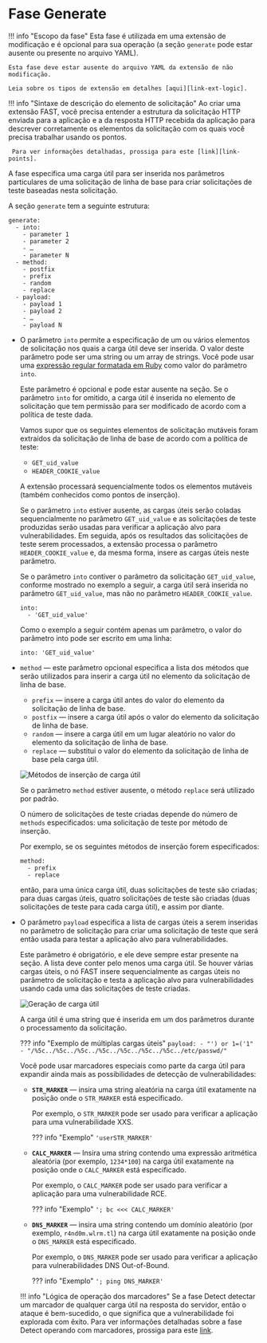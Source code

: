 [link-points]:          points/intro.md
[link-ruby-regexp]:     http://ruby-doc.org/core-2.6.1/doc/regexp_rdoc.html
[link-logic]:           logic.md
[link-markers]:         detect/markers.md
[link-ext-logic]:       logic.md

[img-generate-methods]: ../../images/fast/dsl/en/phases/generate-methods.png
[img-generate-payload]: ../../images/fast/dsl/en/phases/generate-payload.png

# Fase Generate

!!! info "Escopo da fase"
    Esta fase é utilizada em uma extensão de modificação e é opcional para sua operação (a seção `generate` pode estar ausente ou presente no arquivo YAML).

    Esta fase deve estar ausente do arquivo YAML da extensão de não modificação.
    
    Leia sobre os tipos de extensão em detalhes [aqui][link-ext-logic].

!!! info "Sintaxe de descrição do elemento de solicitação"
     Ao criar uma extensão FAST, você precisa entender a estrutura da solicitação HTTP enviada para a aplicação e a da resposta HTTP recebida da aplicação para descrever corretamente os elementos da solicitação com os quais você precisa trabalhar usando os pontos.
     
     Para ver informações detalhadas, prossiga para este [link][link-points].
 
 A fase especifica uma carga útil para ser inserida nos parâmetros particulares de uma solicitação de linha de base para criar solicitações de teste baseadas nesta solicitação.

A seção `generate` tem a seguinte estrutura:

```
generate:
  - into:
    - parameter 1
    - parameter 2
    - …
    - parameter N
  - method:
    - postfix
    - prefix
    - random
    - replace
  - payload:
    - payload 1
    - payload 2
    - …
    - payload N
```

* O parâmetro `into` permite a especificação de um ou vários elementos de solicitação nos quais a carga útil deve ser inserida. O valor deste parâmetro pode ser uma string ou um array de strings. Você pode usar uma [expressão regular formatada em Ruby][link-ruby-regexp] como valor do parâmetro `into`.
    
    Este parâmetro é opcional e pode estar ausente na seção. Se o parâmetro `into` for omitido, a carga útil é inserida no elemento de solicitação que tem permissão para ser modificado de acordo com a política de teste dada.
    
    Vamos supor que os seguintes elementos de solicitação mutáveis foram extraídos da solicitação de linha de base de acordo com a política de teste:
    
    * `GET_uid_value`
    * `HEADER_COOKIE_value`
    
    A extensão processará sequencialmente todos os elementos mutáveis (também conhecidos como pontos de inserção).
    
    Se o parâmetro `into` estiver ausente, as cargas úteis serão coladas sequencialmente no parâmetro `GET_uid_value` e as solicitações de teste produzidas serão usadas para verificar a aplicação alvo para vulnerabilidades. Em seguida, após os resultados das solicitações de teste serem processados, a extensão processa o parâmetro `HEADER_COOKIE_value` e, da mesma forma, insere as cargas úteis neste parâmetro.
    
    Se o parâmetro `into` contiver o parâmetro da solicitação `GET_uid_value`, conforme mostrado no exemplo a seguir, a carga útil será inserida no parâmetro `GET_uid_value`, mas não no parâmetro `HEADER_COOKIE_value`.
    
    ```
    into: 
      - 'GET_uid_value'
    ```
    Como o exemplo a seguir contém apenas um parâmetro, o valor do parâmetro into pode ser escrito em uma linha:
    
    `into: 'GET_uid_value'`

* `method` — este parâmetro opcional especifica a lista dos métodos que serão utilizados para inserir a carga útil no elemento da solicitação de linha de base.
    * `prefix` — insere a carga útil antes do valor do elemento da solicitação de linha de base.
    * `postfix` — insere a carga útil após o valor do elemento da solicitação de linha de base.
    * `random` — insere a carga útil em um lugar aleatório no valor do elemento da solicitação de linha de base.
    * `replace` — substitui o valor do elemento da solicitação de linha de base pela carga útil.
    
    ![Métodos de inserção de carga útil][img-generate-methods]
    
    Se o parâmetro `method` estiver ausente, o método `replace` será utilizado por padrão.
    
    O número de solicitações de teste criadas depende do número de `methods` especificados: uma solicitação de teste por método de inserção.
    
    Por exemplo, se os seguintes métodos de inserção forem especificados:
    
    ```
    method:
      - prefix
      - replace
    ```
    
    então, para uma única carga útil, duas solicitações de teste são criadas; para duas cargas úteis, quatro solicitações de teste são criadas (duas solicitações de teste para cada carga útil), e assim por diante.

* O parâmetro `payload` especifica a lista de cargas úteis a serem inseridas no parâmetro de solicitação para criar uma solicitação de teste que será então usada para testar a aplicação alvo para vulnerabilidades.
    
    Este parâmetro é obrigatório, e ele deve sempre estar presente na seção. A lista deve conter pelo menos uma carga útil. Se houver várias cargas úteis, o nó FAST insere sequencialmente as cargas úteis no parâmetro de solicitação e testa a aplicação alvo para vulnerabilidades usando cada uma das solicitações de teste criadas.
    
    ![Geração de carga útil][img-generate-payload]
    
    A carga útil é uma string que é inserida em um dos parâmetros durante o processamento da solicitação.
    
    ??? info "Exemplo de múltiplas cargas úteis"
        ```
        payload:
          - "') or 1=('1"
          - "/%5c../%5c../%5c../%5c../%5c../%5c../%5c../etc/passwd/"
        ```
    
    Você pode usar marcadores especiais como parte da carga útil para expandir ainda mais as possibilidades de detecção de vulnerabilidades:

    * **`STR_MARKER`** — insira uma string aleatória na carga útil exatamente na posição onde o `STR_MARKER` está especificado. 
        
        Por exemplo, o `STR_MARKER` pode ser usado para verificar a aplicação para uma vulnerabilidade XXS.
        
        ??? info "Exemplo"
            `'userSTR_MARKER'`
    
    * **`CALC_MARKER`** — Insira uma string contendo uma expressão aritmética aleatória (por exemplo, `1234*100`) na carga útil exatamente na posição onde o `CALC_MARKER` está especificado.
        
        Por exemplo, o `CALC_MARKER` pode ser usado para verificar a aplicação para uma vulnerabilidade RCE.
        
        ??? info "Exemplo"
            `'; bc <<< CALC_MARKER'`
    
    * **`DNS_MARKER`** — insira uma string contendo um domínio aleatório (por exemplo, `r4nd0m.wlrm.tl`) na carga útil exatamente na posição onde o `DNS_MARKER` está especificado.
        
        Por exemplo, o `DNS_MARKER` pode ser usado para verificar a aplicação para vulnerabilidades DNS Out-of-Bound.

        ??? info "Exemplo"
            `'; ping DNS_MARKER'`
    
    !!! info "Lógica de operação dos marcadores"
        Se a fase Detect detectar um marcador de qualquer carga útil na resposta do servidor, então o ataque é bem-sucedido, o que significa que a vulnerabilidade foi explorada com êxito. Para ver informações detalhadas sobre a fase Detect operando com marcadores, prossiga para este [link][link-markers].